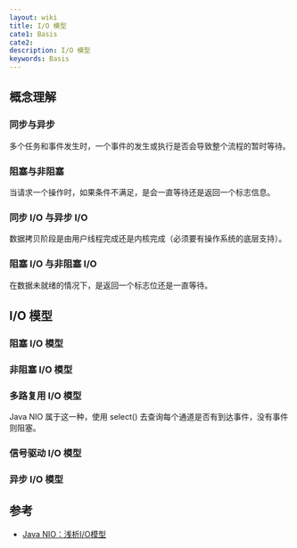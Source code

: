 ```yaml
---
layout: wiki
title: I/O 模型
cate1: Basis
cate2:
description: I/O 模型
keywords: Basis
---
```


## 概念理解

### 同步与异步

多个任务和事件发生时，一个事件的发生或执行是否会导致整个流程的暂时等待。

### 阻塞与非阻塞

当请求一个操作时，如果条件不满足，是会一直等待还是返回一个标志信息。

### 同步 I/O 与异步 I/O

数据拷贝阶段是由用户线程完成还是内核完成（必须要有操作系统的底层支持）。

### 阻塞 I/O 与非阻塞 I/O

在数据未就绪的情况下，是返回一个标志位还是一直等待。

## I/O 模型

### 阻塞 I/O 模型

### 非阻塞 I/O 模型

### 多路复用 I/O 模型

Java NIO 属于这一种，使用 select() 去查询每个通道是否有到达事件，没有事件则阻塞。

### 信号驱动 I/O 模型

### 异步 I/O 模型

## 参考

* [Java NIO：浅析I/O模型](http://www.cnblogs.com/dolphin0520/p/3916526.html)
